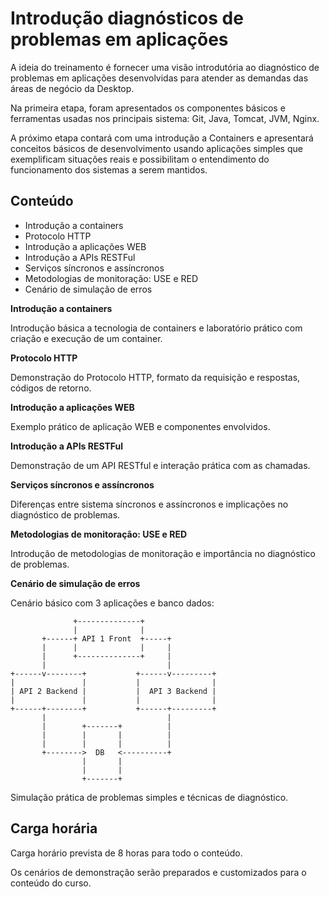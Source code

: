 # Introdução diagnósticos de problemas em aplicações

A ideia do treinamento é fornecer uma visão introdutória ao diagnóstico de problemas em aplicações desenvolvidas para atender as demandas das áreas de negócio da Desktop.

Na primeira etapa, foram apresentados os componentes básicos e ferramentas usadas nos principais sistema: Git, Java, Tomcat, JVM, Nginx.

A próximo etapa contará com uma introdução a Containers e apresentará conceitos básicos de desenvolvimento usando aplicações simples que exemplificam situações reais e possibilitam o entendimento do funcionamento dos sistemas a serem mantidos.


## Conteúdo

- Introdução a containers
- Protocolo HTTP
- Introdução a aplicações WEB
- Introdução a APIs RESTFul
- Serviços síncronos e assíncronos
- Metodologias de monitoração: USE e RED
- Cenário de simulação de erros


**Introdução a containers**

Introdução básica a tecnologia de containers e laboratório prático com criação e execução de um container.

**Protocolo HTTP**

Demonstração do Protocolo HTTP, formato da requisição e respostas, códigos de retorno.


**Introdução a aplicações WEB**

Exemplo prático de aplicação WEB e componentes envolvidos.

**Introdução a APIs RESTFul**

Demonstração de um API RESTful e interação prática com as chamadas.


**Serviços síncronos e assíncronos**

Diferenças entre sistema síncronos e assíncronos e implicações no diagnóstico de problemas.


**Metodologias de monitoração: USE e RED**

Introdução de metodologias de monitoração e importância no diagnóstico de problemas.

**Cenário de simulação de erros**

Cenário básico com 3 aplicações e banco dados:

```
              +--------------+
              |              |
       +------+ API 1 Front  +-----+
       |      |              |     |
       |      +--------------+     |
       |                           |
+------v--------+           +------v---------+
|               |           |                |
| API 2 Backend |           |  API 3 Backend |
|               |           |                |
+------+--------+           +------+---------+
       |                           |
       |        +-------+          |
       |        |       |          |
       |        |       |          |
       +-------->  DB   <----------+
                |       |
                |       |
                +-------+
```

Simulação prática de problemas simples e técnicas de diagnóstico.


## Carga horária

Carga horário prevista de 8 horas para todo o conteúdo.

Os cenários de demonstração serão preparados e customizados para o conteúdo do curso.

